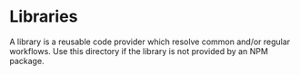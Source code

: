# Libraries

A library is a reusable code provider which resolve common and/or regular workflows. Use this directory if the library is not provided by an NPM package.
